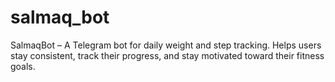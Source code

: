 # salmaq_bot
SalmaqBot – A Telegram bot for daily weight and step tracking. Helps users stay consistent, track their progress, and stay motivated toward their fitness goals.
